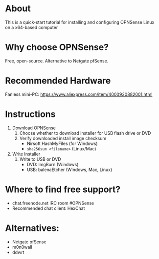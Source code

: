 # About

This is a quick-start tutorial for installing and configuring OPNSense Linux on a x64-based computer

# Why choose OPNSense?
Free, open-source.  Alternative to Netgate pfSense.

# Recommended Hardware
Fanless mini-PC: https://www.aliexpress.com/item/4000930882001.html

# Instructions
1. Download OPNSense
	1. Choose whether to download installer for USB flash drive or DVD
	2. Verify downloaded install image checksum
		* Nirsoft HashMyFiles (for Windows)
		* `sha256sum <filename>` (Linux/Mac)
2. Write Installer
	1. Write to USB or DVD
		* DVD: ImgBurn (Windows)
		* USB: balenaEtcher (Windows, Mac, Linux)
	
	
# Where to find free support?
* chat.freenode.net IRC room #OPNSense
* Recommended chat client: HexChat

# Alternatives:
* Netgate pfSense
* m0n0wall
* ddwrt
